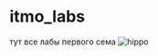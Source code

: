 # itmo_labs
тут все лабы первого сема
![hippo](https://media.giphy.com/media/Zd0DYHlBmZTGaiIFRY/giphy.gif?cid=ecf05e47uz8mo9p1409d9tuivg04y8sv7tz4qp0yajje873h&rid=giphy.gif&ct=g)
